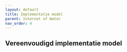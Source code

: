 ```yaml
---
layout: default
title: Implementatie model
parent: Internet of Water
nav_order: 4
---
```


## Vereenvoudigd implementatie model
